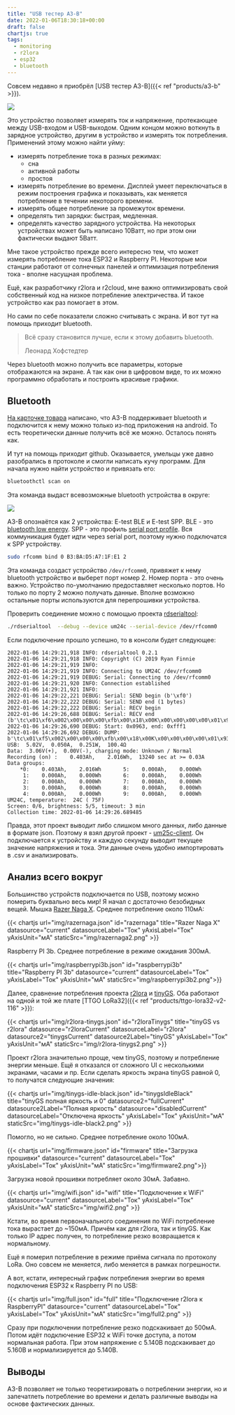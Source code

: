 ```yaml
---
title: "USB тестер A3-B"
date: 2022-01-06T18:30:18+00:00
draft: false
chartjs: true
tags:
  - monitoring
  - r2lora
  - esp32
  - bluetooth
---
```

Совсем недавно я приобрёл [USB тестер A3-B]({{< ref "products/a3-b" >}}).

![](img/a3-b.jpg)

Это устройство позволяет измерять ток и напряжение, протекающее между USB-входом и USB-выходом. Одним концом можно воткнуть в зарядное устройство, другим в устройство и измерять ток потребления. Применений этому можно найти уйму:

 * измерять потребление тока в разных режимах:
   * сна
   * активной работы
   * простоя
 * измерять потребление во времени. Дисплей умеет переключаться в режим построения графика и показывать, как меняется потребление в течении некоторого времени.
 * измерять общее потребление за промежуток времени.
 * определять тип зарядки: быстрая, медленная.
 * определять качество зарядного устройства. На некоторых устройствах может быть написано 10Ватт, но при этом они фактически выдают 5Ватт.
 
Мне такое устройство прежде всего интересно тем, что может измерять потребление тока ESP32 и Raspberry PI. Некоторые мои станции работают от солнечных панелей и оптимизация потребления тока - вполне насущная проблема. 

Ещё, как разработчику r2lora и r2cloud, мне важно оптимизировать свой собственный код на низкое потребление электричества. И такое устройство как раз помогает в этом.

Но сами по себе показатели сложно считывать с экрана. И вот тут на помощь приходит bluetooth.

> Всё сразу становится лучше, если к этому добавить bluetooth.
> 
> Леонард Хофстедтер

Через bluetooth можно получить все параметры, которые отображаются на экране. А так как они в цифровом виде, то их можно программно обработать и построить красивые графики.

## Bluetooth

[На карточке товара](https://www.amazon.co.uk/dp/B07DCS11GM) написано, что A3-B поддерживает bluetooth и подключится к нему можно только из-под приложения на android. То есть теоретически данные получить всё же можно. Осталось понять как.

И тут на помощь приходит github. Оказывается, умельцы уже давно разобрались в протоколе и смогли написать кучу программ. Для начала нужно найти устройство и привязать его:

```bash
bluetoothctl scan on
```

Эта команда выдаст всевозможные bluetooth устройства в округе:

![](img/discovery.png)

A3-B опознаётся как 2 устройства: E-test BLE и E-test SPP. BLE - это [bluetooth low energy](https://ru.wikipedia.org/wiki/Bluetooth_с_низким_энергопотреблением). SPP - это профиль [serial port profile](https://en.wikipedia.org/wiki/List_of_Bluetooth_profiles#Serial_Port_Profile_(SPP)). Вся коммуникация будет идти через serial port, поэтому нужно подключатся к SPP устройству.

```bash
sudo rfcomm bind 0 B3:BA:D5:A7:1F:E1 2
```

Эта команда создаст устройство ```/dev/rfcomm0```, привяжет к нему bluetooth устройство и выберет порт номер 2. Номер порта - это очень важно. Устройство по-умолчанию предоставляет несколько портов. Но только по порту 2 можно получать данные. Вполне возможно остальные порты используются для перепрошивки устройства.

Проверить соединение можно с помощью проекта [rdserialtool](https://github.com/rfinnie/rdserialtool):

```bash
./rdserialtool  --debug --device um24c --serial-device /dev/rfcomm0
```

Если подключение прошло успешно, то в консоли будет следующее:

```
2022-01-06 14:29:21,918 INFO: rdserialtool 0.2.1
2022-01-06 14:29:21,918 INFO: Copyright (C) 2019 Ryan Finnie
2022-01-06 14:29:21,919 INFO: 
2022-01-06 14:29:21,919 INFO: Connecting to UM24C /dev/rfcomm0
2022-01-06 14:29:21,919 DEBUG: Serial: Connecting to /dev/rfcomm0
2022-01-06 14:29:21,920 INFO: Connection established
2022-01-06 14:29:21,921 INFO: 
2022-01-06 14:29:22,221 DEBUG: Serial: SEND begin (b'\xf0')
2022-01-06 14:29:22,222 DEBUG: Serial: SEND end (1 bytes)
2022-01-06 14:29:22,222 DEBUG: Serial: RECV begin
2022-01-06 14:29:26,688 DEBUG: Serial: RECV end (b'\tc\x01\xf6\x002\x00\x00\x00\xfb\x00\x18\x00K\x00\x00\x00\x00\x01\x93\x00\x00\x07\xe0\x00\x00\x00\x00\x00\x00\x00\x00\x00\x00\x00\x00\x00\x00\x00\x00\x00\x00\x00\x00\x00\x00\x00\x00\x00\x00\x00\x00\x00\x00\x00\x00\x00\x00\x00\x00\x00\x00\x00\x00\x00\x00\x00\x00\x00\x00\x00\x00\x00\x00\x00\x00\x00\x00\x00\x00\x00\x00\x00\x00\x00\x00\x00\x00\x00\x00\x00\x00\x00\x00\x00\x00\x012\x00\x00\x00\x00\x00\x00\x01\x93\x00\x00\x07\xe0\x00\x03\x00\x003\xb8\x00\x01\x00\x03\x00\x05\x00\x00\x03\xec\x00\x00\xff\xf1')
2022-01-06 14:29:26,690 DEBUG: Start: 0x0963, end: 0xfff1
2022-01-06 14:29:26,692 DEBUG: DUMP: b'\tc\x01\xf5\x002\x00\x00\x00\xfb\x00\x18\x00K\x00\x00\x00\x00\x01\x93\x00\x00\x07\xe0\x00\x00\x00\x00\x00\x00\x00\x00\x00\x00\x00\x00\x00\x00\x00\x00\x00\x00\x00\x00\x00\x00\x00\x00\x00\x00\x00\x00\x00\x00\x00\x00\x00\x00\x00\x00\x00\x00\x00\x00\x00\x00\x00\x00\x00\x00\x00\x00\x00\x00\x00\x00\x00\x00\x00\x00\x00\x00\x00\x00\x00\x00\x00\x00\x00\x00\x00\x00\x00\x00\x00\x00\x012\x00\x00\x00\x00\x00\x00\x01\x93\x00\x00\x07\xe0\x00\x03\x00\x003\xb8\x00\x01\x00\x03\x00\x05\x00\x00\x03\xec\x00\x00\xff\xf1'
USB:  5.02V,  0.050A,  0.251W,  100.4Ω
Data:  3.06V(+),  0.00V(-), charging mode: Unknown / Normal
Recording (on) :    0.403Ah,    2.016Wh,  13240 sec at >= 0.03A
Data groups:
    *0:    0.403Ah,    2.016Wh       5:    0.000Ah,    0.000Wh
     1:    0.000Ah,    0.000Wh       6:    0.000Ah,    0.000Wh
     2:    0.000Ah,    0.000Wh       7:    0.000Ah,    0.000Wh
     3:    0.000Ah,    0.000Wh       8:    0.000Ah,    0.000Wh
     4:    0.000Ah,    0.000Wh       9:    0.000Ah,    0.000Wh
UM24C, temperature:  24C ( 75F)
Screen: 0/6, brightness: 5/5, timeout: 3 min
Collection time: 2022-01-06 14:29:26.689485
```

Правда, этот проект выводит либо слишком много данных, либо данные в формате json. Поэтому я взял другой проект - [um25c-client](https://github.com/davatorium/um25c-client). Он подключается к устройству и каждую секунду выводит текущее значение напряжения и тока. Эти данные очень удобно импортировать в .csv и анализировать.

## Анализ всего вокруг

Большинство устройств подключается по USB, поэтому можно померить буквально весь мир! Я начал с достаточно безобидных вещей. Мышка [Razer Naga X](https://www.razer.com/gaming-mice/razer-naga-x/RZ01-03590100-R3U1). Среднее потребление около 110мА:

{{< chartjs url="img/razernaga.json" id="razernaga" title="Razer Naga X" datasource="current" datasourceLabel="Ток" yAxisLabel="Ток" yAxisUnit="мA" staticSrc="img/razernaga2.png" >}}

Raspberry PI 3b. Среднее потребление в режиме ожидания 300мА.

{{< chartjs url="img/raspberrypi3b.json" id="raspberrypi3b" title="Raspberry PI 3b" datasource="current" datasourceLabel="Ток" yAxisLabel="Ток" yAxisUnit="мA" staticSrc="img/raspberrypi3b2.png">}}

Далее, сравнение потребления проекта [r2lora](https://github.com/dernasherbrezon/r2lora) и [tinyGS](http://tinygs.com). Оба работают на одной и той же плате [TTGO LoRa32]({{< ref "products/ttgo-lora32-v2-116" >}}):

{{< chartjs url="img/r2lora-tinygs.json" id="r2loraTinygs" title="tinyGS vs r2lora" datasource="r2loraCurrent" datasourceLabel="r2lora" datasource2="tinygsCurrent" datasource2Label="tinyGS" yAxisLabel="Ток" yAxisUnit="мA" staticSrc="img/r2lora-tinygs2.png" >}}

Проект r2lora значительно проще, чем tinyGS, поэтому и потребление энергии меньше. Ещё я отказался от сложного UI с несколькими экранами, часами и пр. Если сделать яркость экрана tinyGS равной 0, то получатся следующие значения:

{{< chartjs url="img/tinygs-idle-black.json" id="tinygsIdleBlack" title="tinyGS полная яркость и 0" datasource2="fullCurrent" datasource2Label="Полная яркость" datasource="disabledCurrent" datasourceLabel="Отключена яркость" yAxisLabel="Ток" yAxisUnit="мA" staticSrc="img/tinygs-idle-black2.png" >}}

Помогло, но не сильно. Среднее потребление около 100мА.

{{< chartjs url="img/firmware.json" id="firmware" title="Загрузка прошивки" datasource="current" datasourceLabel="Ток" yAxisLabel="Ток" yAxisUnit="мA" staticSrc="img/firmware2.png">}}

Загрузка новой прошивки потребляет около 30мА. Забавно.

{{< chartjs url="img/wifi.json" id="wifi" title="Подключение к WiFi" datasource="current" datasourceLabel="Ток" yAxisLabel="Ток" yAxisUnit="мA" staticSrc="img/wifi2.png" >}}

Кстати, во время первоначального соединения по WiFi потребление тока вырастает до ~150мА. Причём как для r2lora, так и tinyGS. Как только IP адрес получен, то потребление резко возвращается к нормальному.

Ещё я померил потребление в режиме приёма сигнала по протоколу LoRa. Оно совсем не меняется, либо меняется в рамках погрешности.

А вот, кстати, интересный график потребления энергии во время подключения ESP32 к Raspberry PI по USB:

{{< chartjs url="img/full.json" id="full" title="Подключение r2lora к RaspberryPI" datasource="current" datasourceLabel="Ток" yAxisLabel="Ток" yAxisUnit="мA" staticSrc="img/full2.png" >}}

Сразу при подключении потребление резко подскакивает до 500мА. Потом идёт подключение ESP32 к WiFi точке доступа, а потом нормальная работа. При этом напряжение с 5.140В подскакивает до 5.160В и нормализируется до 5.140В.

## Выводы
  
A3-B позволяет не только теоретизировать о потреблении энергии, но и запечатлеть потребление во времени и делать различные выводы на основе фактических данных.